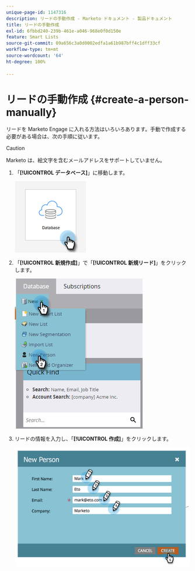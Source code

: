 ```yaml
---
unique-page-id: 1147316
description: リードの手動作成 - Marketo ドキュメント - 製品ドキュメント
title: リードの手動作成
exl-id: 6fbbd240-239b-461e-a046-968e0f0d150e
feature: Smart Lists
source-git-commit: 09a656c3a0d0002edfa1a61b987bff4c1dff33cf
workflow-type: tm+mt
source-wordcount: '64'
ht-degree: 100%

---
```


# リードの手動作成 {#create-a-person-manually}

リードを Marketo Engage に入れる方法はいろいろあります。手動で作成する必要がある場合は、次の手順に従います。

>[!CAUTION]
>
>Marketo は、絵文字を含むメールアドレスをサポートしていません。

1. 「**[!UICONTROL データベース]**」に移動します。

   ![](assets/create-a-person-manually-1.png)

1. 「**[!UICONTROL 新規作成]**」で「**[!UICONTROL 新規リード]**」をクリックします。

   ![](assets/create-a-person-manually-2.png)

1. リードの情報を入力し、「**[!UICONTROL 作成]**」をクリックします。

   ![](assets/create-a-person-manually-3.png)
